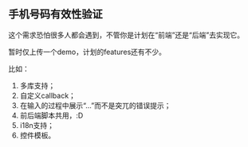 ## 手机号码有效性验证

这个需求恐怕很多人都会遇到，不管你是计划在“前端”还是“后端”去实现它。

暂时仅上传一个demo，计划的features还有不少。

比如：


1. 多库支持；
2. 自定义callback；
3. 在输入的过程中展示“...”而不是突兀的错误提示；
4. 前后端脚本共用，:D
5. i18n支持；
6. 控件模板。